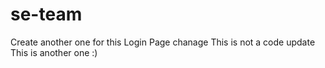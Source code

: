 # se-team
Create another one for this
Login Page chanage
This is not a code update
This is another one :)
